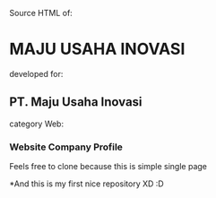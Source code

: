 Source HTML of:<h1>MAJU USAHA INOVASI</h1>
developed for: <h2>PT. Maju Usaha Inovasi</h2>
category Web: <h3>Website Company Profile</h3>

<p>Feels free to clone because this is simple single page</p>
<p>*And this is my first nice repository XD :D</p> 